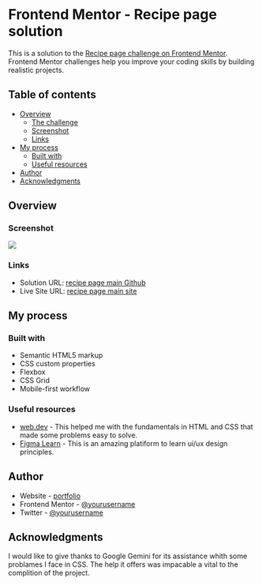 # Frontend Mentor - Recipe page solution

This is a solution to the [Recipe page challenge on Frontend Mentor](https://www.frontendmentor.io/challenges/recipe-page-KiTsR8QQKm). Frontend Mentor challenges help you improve your coding skills by building realistic projects. 

## Table of contents

- [Overview](#overview)
  - [The challenge](#the-challenge)
  - [Screenshot](#screenshot)
  - [Links](#links)
- [My process](#my-process)
  - [Built with](#built-with)
  - [Useful resources](#useful-resources)
- [Author](#author)
- [Acknowledgments](#acknowledgments)

## Overview

### Screenshot

![](./screenshot.jpg)

### Links

- Solution URL: [recipe page main Github ](https://your-solution-url.com)
- Live Site URL: [recipe page main site](https://your-live-site-url.com)

## My process

### Built with

- Semantic HTML5 markup
- CSS custom properties
- Flexbox
- CSS Grid
- Mobile-first workflow

### Useful resources

- [web.dev](https://www.web.dev) - This helped me with the fundamentals in HTML and CSS that made some problems easy to solve.
- [Figma Learn](https://help.figma.com) - This is an amazing platiform to learn ui/ux design principles.

## Author

- Website - [portfolio](https://www.your-site.com)
- Frontend Mentor - [@yourusername](https://www.frontendmentor.io/profile/Taffy-r)
- Twitter - [@yourusername](https://www.twitter.com/taffy-ruaz)

## Acknowledgments

I would like to give thanks to Google Gemini for its assistance whith some problames I face in CSS. The help it offers was impacable a vital to the complition of the project. 